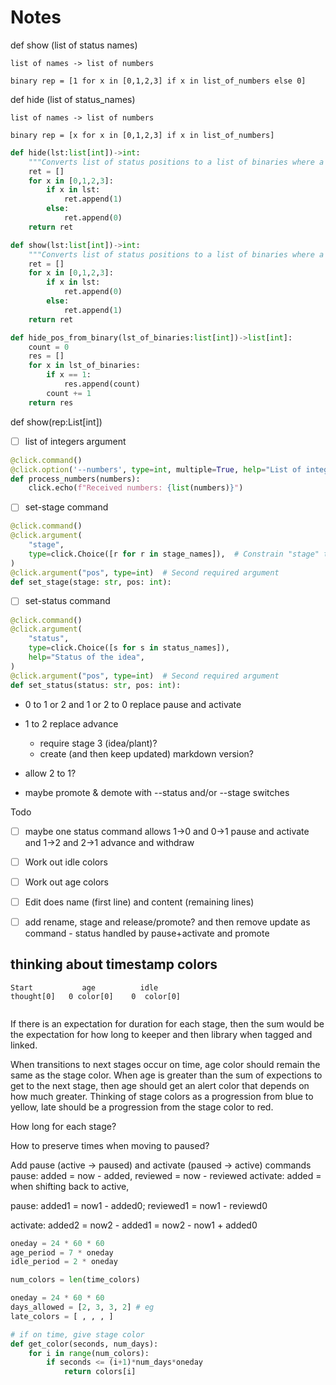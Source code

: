 # Notes

def show (list of status names)

    list of names -> list of numbers 

    binary rep = [1 for x in [0,1,2,3] if x in list_of_numbers else 0]

def hide (list of status_names)

    list of names -> list of numbers 

    binary rep = [x for x in [0,1,2,3] if x in list_of_numbers]
    
```python
def hide(lst:list[int])->int:
    """Converts list of status positions to a list of binaries where a 1's mean hide and 0's show."""
    ret = []
    for x in [0,1,2,3]:
        if x in lst:
            ret.append(1)
        else:
            ret.append(0)
    return ret

def show(lst:list[int])->int:
    """Converts list of status positions to a list of binaries where a 1's mean hide and 0's show."""
    ret = []
    for x in [0,1,2,3]:
        if x in lst:
            ret.append(0)
        else:
            ret.append(1)
    return ret

def hide_pos_from_binary(lst_of_binaries:list[int])->list[int]:
    count = 0
    res = []
    for x in lst_of_binaries:
        if x == 1:
            res.append(count)
        count += 1
    return res


```
def show(rep:List[int])


- [ ] list of integers argument
```python
@click.command()
@click.option('--numbers', type=int, multiple=True, help="List of integers")
def process_numbers(numbers):
    click.echo(f"Received numbers: {list(numbers)}")
```

- [ ] set-stage command
```python
@click.command()
@click.argument(
    "stage",
    type=click.Choice([r for r in stage_names]),  # Constrain "stage" to valid choices
)
@click.argument("pos", type=int)  # Second required argument
def set_stage(stage: str, pos: int):
```

- [ ] set-status command
```python
@click.command()
@click.argument(
    "status",
    type=click.Choice([s for s in status_names]),
    help="Status of the idea",
)
@click.argument("pos", type=int)  # Second required argument
def set_status(status: str, pos: int):
```

- 0 to 1 or 2 and 1 or 2 to 0 replace pause and activate
- 1 to 2 replace advance
  - require stage 3 (idea/plant)?
  - create (and then keep updated) markdown version?
- allow 2 to 1?

- maybe promote & demote with --status and/or --stage switches






Todo

- [ ] maybe one status command allows 1->0 and 0->1 pause and activate and 1->2 and 2->1 advance and withdraw

- [ ] Work out idle colors
- [ ] Work out age colors

- [ ] Edit does name (first line) and content (remaining lines)
- [ ] add rename, stage and release/promote? and then remove update as command - status handled by pause+activate and promote


## thinking about timestamp colors 

```
Start           age          idle  
thought[0]   0 color[0]    0  color[0]
             
```
If there is an expectation for duration for each stage, then the sum would be the expectation for how long to keeper and then library when tagged and linked.

When transitions to next stages occur on time, age color should remain the same as the stage color. When age is greater than the sum of expections to get to the next stage, then age should get an alert color that depends on how much greater. Thinking of stage colors as a progression from blue to yellow, late should be a progression from the stage color to red.

How long for each stage?


How to preserve times when moving to paused?

Add pause (active -> paused) and activate (paused -> active) commands
pause: added = now - added, reviewed = now - reviewed
activate: added = when shifting back to active, 

pause:      added1 = now1 - added0; reviewed1 = now1 - reviewd0

activate:   added2 = now2 - added1 = now2 - now1 + added0



```python
oneday = 24 * 60 * 60
age_period = 7 * oneday
idle_period = 2 * oneday

num_colors = len(time_colors) 

oneday = 24 * 60 * 60
days_allowed = [2, 3, 3, 2] # eg
late_colors = [ , , , ]

# if on time, give stage color 
def get_color(seconds, num_days):
    for i in range(num_colors):
        if seconds <= (i+1)*num_days*oneday
            return colors[i]


    



```

